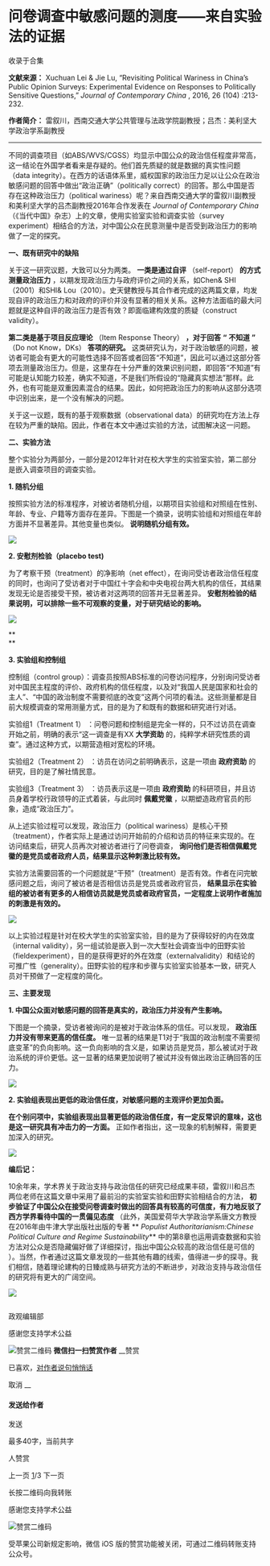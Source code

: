 # 问卷调查中敏感问题的测度——来自实验法的证据


收录于合集

**文献来源：** Xuchuan Lei & Jie Lu, “Revisiting Political Wariness in China’s
Public Opinion Surveys: Experimental Evidence on Responses to Politically
Sensitive Questions,” _Journal of Contemporary China_ , 2016, 26 (104)
:213-232.

 **作者简介：** 雷叙川，西南交通大学公共管理与法政学院副教授；吕杰：美利坚大学政治学系副教授

* * *

  

不同的调查项目（如ABS/WVS/CGSS）均显示中国公众的政治信任程度非常高，这一结论在外国学者看来是存疑的。他们首先质疑的就是数据的真实性问题（data
integrity）。在西方的话语体系里，威权国家的政治压力足以让公众在政治敏感问题的回答中做出“政治正确”（politically
correct）的回答。那么中国是否存在这种政治压力（political
wariness）呢？来自西南交通大学的雷叙川副教授和美利坚大学的吕杰副教授2016年合作发表在 _Journal of Contemporary
China_ （《当代中国》杂志）上的文章，使用实验室实验和调查实验（survey
experiment）相结合的方法，对中国公众在民意测量中是否受到政治压力的影响做了一定的探究。

  

 **一、既有研究中的缺陷**

关于这一研究议题，大致可以分为两类。 **一类是通过自评** （self-report） **的方式测量政治压力**
，以期发现政治压力与政府评价之间的关系，如Chen& SHI（2001）和SHI&
Lou（2010）。史天健教授与其合作者完成的这两篇文章，均发现自评的政治压力和对政府的评价并没有显著的相关关系。这种方法面临的最大问题就是这种自评的政治压力是否有效？即面临建构效度的质疑（construct
validity）。

 **第二类是基于项目反应理论** （Item Response Theory） **，对于回答** **“** **不知道** **”** （Do not
Know，DKs） **答项的研究。**
这类研究认为，对于政治敏感的问题，被访者可能会有更大的可能性选择不回答或者回答“不知道”，因此可以通过这部分答项去测量政治压力。但是，这里存在十分严重的效果识别问题，即回答“不知道”有可能是认知能力较差，确实不知道，不是我们所假设的“隐藏真实想法”那样。此外，也有可能是双重因素混合的结果。因此，如何把政治压力的影响从这部分选项中识别出来，是一个没有解决的问题。

  

关于这一议题，既有的基于观察数据（observational
data）的研究均在方法上存在较为严重的缺陷。因此，作者在本文中通过实验的方法，试图解决这一问题。

  

 **二、实验方法**

  

整个实验分为两部分，一部分是2012年针对在校大学生的实验室实验，第二部分是嵌入调查项目的调查实验。

  

 **1\. 随机分组**

按照实验方法的标准程序，对被访者随机分组，以期项目实验组和对照组在性别、年龄、专业、户籍等方面存在差异。下图是一个摘录，说明实验组和对照组在年龄方面并不显著差异。其他变量也类似。
**说明随机分组有效。**

  

  

![](/images/592/2.png)

  

 **2\. 安慰剂检验（placebo test)**

为了考察干预（treatment）的净影响（net
effect），在询问受访者政治信任程度的同时，也询问了受访者对于中国红十字会和中央电视台两大机构的信任，其结果发现无论是否接受干预，被访者对这两项的回答并无显著差异。
**安慰剂检验的结果说明，可以排除一些不可观察的变量，对于研究结论的影响。**

  

![](/images/592/3.png)

 **  
**

 **3. 实验组和控制组**

控制组（control
group）：调查员按照ABS标准的问卷访问程序，分别询问受访者对中国民主程度的评价、政府机构的信任程度，以及对“我国人民是国家和社会的主人”、“中国的政治制度不需要彻底的改变”这两个问项的看法。这些测量都是目前大规模调查的常用测量方式，目的是为了和既有的数据和研究进行对话。

实验组1（Treatment 1） ：问卷问题和控制组是完全一样的，只不过访员在调查开始之前，明确的表示“这一调查是有XX **大学资助**
的，纯粹学术研究性质的调查”。通过这种方式，以期营造相对宽松的环境。

实验组2（Treatment 2） ：访员在访问之前明确表示，这是一项由 **政府资助** 的研究，目的是了解社情民意。

实验组3（Treatment 3） ：访员表示这是一项由 **政府资助** 的科研项目，并且访员身着学校行政领导的正式着装，与此同时 **佩戴党徽**
，以期塑造政府官员的形象，造成“政治压力”。

  

从上述实验过程可以发现，政治压力（political
wariness）是核心干预（treatment），作者实际上是通过访问开始前的介绍和访员的特征来实现的。在访问结束后，研究人员再次对被访者进行了问卷调查，
**询问他们是否相信佩戴党徽的是党员或者政府人员，结果显示这种刺激比较有效。**

实验方法需要回答的一个问题就是“干预”（treatment）是否有效。作者在问完敏感问题之后，询问了被访者是否相信访员是党员或者政府官员，
**结果显示在实验组的被访者有更多的人相信访员就是党员或者政府官员，一定程度上说明作者施加的刺激是有效的。**

  

![](/images/592/4.png)

  

以上实验过程是针对在校大学生的实验室实验，目的是为了获得较好的内在效度（internal
validity），另一组试验是嵌入到一次大型社会调查当中的田野实验（fieldexperiment），目的是获得更好的外在效度（externalvalidity）和结论的可推广性（generality）。田野实验的程序和步骤与实验室实验基本一致，研究人员对干预做了一定程度的简化。

  

 **三、主要发现**

**1. 中国公众面对敏感问题的回答是真实的，政治压力并没有产生影响。**

下图是一个摘录，受访者被询问的是被对于政治体系的信任。可以发现， **政治压力并没有带来更高的信任度。**
唯一显著的结果是T1对于“我国的政治制度不需要彻底变革”的负向影响。这一负向影响的含义是，如果访员是党员，那么被试对于政治系统的评价更低。这一显著的结果更加说明了被试并没有做出政治正确回答的压力。

  

![](/images/592/5.png)

  

 **2. 实验组表现出更低的政治信任度，对敏感问题的主观评价更加负面。**

  

 **在个别问项中，实验组表现出显著更低的政治信任度，有一定反常识的意味，这也是这一研究具有冲击力的一方面。**
正如作者指出，这一现象的机制解释，需要更加深入的研究。

  

![](/images/592/6.png)

  

 **编后记：**

10余年来，学术界关于政治支持与政治信任的研究已经成果丰硕，雷叙川和吕杰两位老师在这篇文章中采用了最前沿的实验室实验和田野实验相结合的方法，
**初步验证了中国公众在接受问卷调查时做出的回答具有较高的可信度，有力地反驳了西方学界看待中国的一贯偏见态度**
（此外，美国爱荷华大学政治学系唐文方教授在2016年由牛津大学出版社出版的专著 ** _Populist Authoritarianism:Chinese
Political Culture and Regime Sustainability_**
中的第8章也运用调查数据和实验方法对公众是否隐藏偏好做了详细探讨，指出中国公众较高的政治信任是可信的
）。当然，作者通过这篇文章发现的一些其他有趣的线索，值得进一步的探寻。我们相信，随着理论建构的日臻成熟与研究方法的不断进步，对政治支持与政治信任的研究将有更大的广阔空间。

  

  

![](/images/592/7.jpeg)

  

![]()

政观编辑部

感谢您支持学术公益

![赞赏二维码]() **微信扫一扫赞赏作者** __赞赏

已喜欢，[对作者说句悄悄话](javascript:;)

取消 __

#### 发送给作者

发送

最多40字，当前共字

[](javascript:;) 人赞赏

上一页 [1](javascript:;)/3 下一页

长按二维码向我转账

感谢您支持学术公益

![赞赏二维码]()

受苹果公司新规定影响，微信 iOS 版的赞赏功能被关闭，可通过二维码转账支持公众号。

